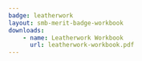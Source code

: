```yaml
---
badge: leatherwork
layout: smb-merit-badge-workbook
downloads:
    - name: Leatherwork Workbook
      url: leatherwork-workbook.pdf
---
```

